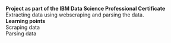**Project as part of the IBM Data Science Professional Certificate** <br/>
Extracting data using webscraping and parsing the data. <br/>
**Learning points** <br/>
Scraping data <br/>
Parsing data <br/>
